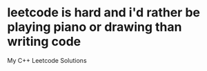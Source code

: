 # leetcode is hard and i'd rather be playing piano or drawing than writing code
My C++ Leetcode Solutions
